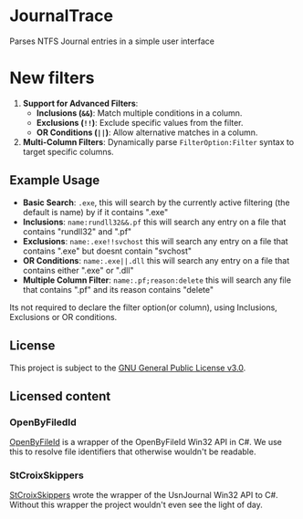 # JournalTrace
Parses NTFS Journal entries in a simple user interface

# New filters

1. **Support for Advanced Filters**: 
   - **Inclusions (`&&`)**: Match multiple conditions in a column.
   - **Exclusions (`!!`)**: Exclude specific values from the filter.
   - **OR Conditions (`||`)**: Allow alternative matches in a column.
2. **Multi-Column Filters**: Dynamically parse `FilterOption:Filter` syntax to target specific columns.

## Example Usage
- **Basic Search**: `.exe`, this will search by the currently active filtering (the default is name) by if it contains ".exe"
- **Inclusions**: `name:rundll32&&.pf` this will search any entry on a file that contains "rundll32" and ".pf"
- **Exclusions**: `name:.exe!!svchost` this will search any entry on a file that contains ".exe" but doesnt contain "svchost"
- **OR Conditions**: `name:.exe||.dll` this will search any entry on a file that contains either ".exe" or ".dll" 
- **Multiple Column Filter**: `name:.pf;reason:delete` this will search any file that contains ".pf" and its reason contains "delete"

Its not required to declare the filter option(or column), using Inclusions, Exclusions or OR conditions.

## License
This project is subject to the [GNU General Public License v3.0](LICENSE). 

## Licensed content
### OpenByFiledId
[OpenByFileId](https://github.com/nolanblew/openbyfileid) is a wrapper of the OpenByFileId Win32 API in C#. We use this to resolve file identifiers that otherwise wouldn't be readable.

### StCroixSkippers
[StCroixSkippers](https://www.dreamincode.net/forums/blog/1017-stcroixskippers) wrote the wrapper of the UsnJournal Win32 API to C#. Without this wrapper the project wouldn't even see the light of day. 
